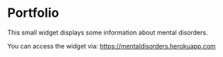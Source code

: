 # Portfolio

This small widget displays some information about mental disorders. 

You can access the widget via: https://mentaldisorders.herokuapp.com
